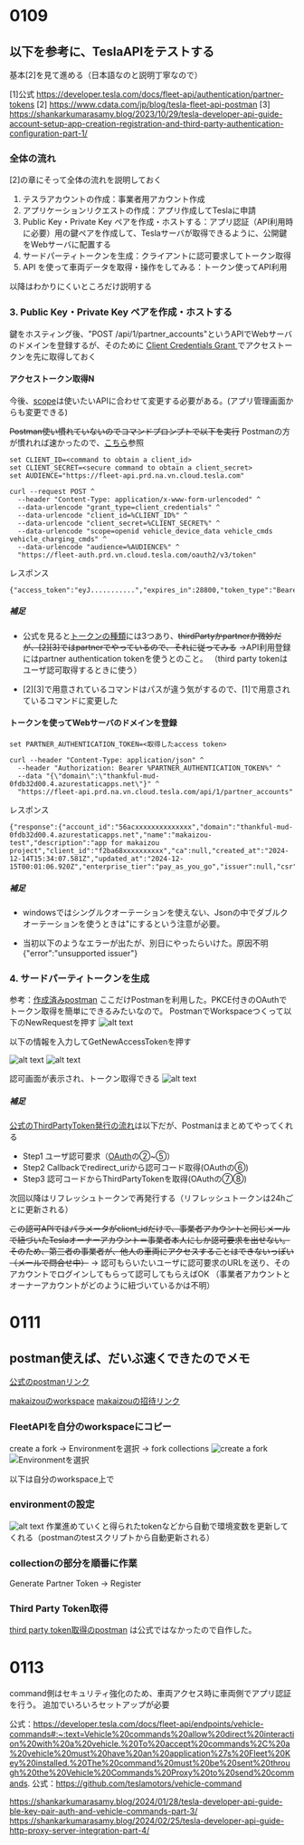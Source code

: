 # 0109
## 以下を参考に、TeslaAPIをテストする
基本[2]を見て進める（日本語なのと説明丁寧なので）


[1]公式 https://developer.tesla.com/docs/fleet-api/authentication/partner-tokens
[2] https://www.cdata.com/jp/blog/tesla-fleet-api-postman
[3] https://shankarkumarasamy.blog/2023/10/29/tesla-developer-api-guide-account-setup-app-creation-registration-and-third-party-authentication-configuration-part-1/

### 全体の流れ
[2]の章にそって全体の流れを説明しておく
1. テスラアカウントの作成：事業者用アカウント作成
2. アプリケーションリクエストの作成：アプリ作成してTeslaに申請
3. Public Key・Private Key ペアを作成・ホストする：アプリ認証（API利用時に必要）用の鍵ペアを作成して、Teslaサーバが取得できるように、公開鍵をWebサーバに配置する
4. サードパーティトークンを生成：クライアントに認可要求してトークン取得
5. API を使って車両データを取得・操作をしてみる：トークン使ってAPI利用

以降はわかりにくいところだけ説明する

### 3. Public Key・Private Key ペアを作成・ホストする
鍵をホスティング後、"POST /api/1/partner_accounts"というAPIでWebサーバのドメインを登録するが、そのために
[Client Credentials Grant ](https://qiita.com/TakahikoKawasaki/items/200951e5b5929f840a1f#:~:text=4.-,%E3%82%AF%E3%83%A9%E3%82%A4%E3%82%A2%E3%83%B3%E3%83%88%E3%83%BB%E3%82%AF%E3%83%AC%E3%83%87%E3%83%B3%E3%82%B7%E3%83%A3%E3%83%AB%E3%82%BA%E3%83%95%E3%83%AD%E3%83%BC,-RFC%206749%2C)
でアクセストークンを先に取得しておく

#### アクセストークン取得N
今後、[scope](https://developer.tesla.com/docs/fleet-api/authentication/overview#scopes:~:text=Partner%20token.-,Scopes,-Scopes%20are%20used)は使いたいAPIに合わせて変更する必要がある。(アプリ管理画面からも変更できる)

~~Postman使い慣れていないのでコマンドプロンプトで以下を実行~~
Postmanの方が慣れれば速かったので、[こちら](##postman使えば、だいぶ速くできたのでメモ)参照

```
set CLIENT_ID=<command to obtain a client_id>
set CLIENT_SECRET=<secure command to obtain a client_secret>
set AUDIENCE="https://fleet-api.prd.na.vn.cloud.tesla.com"

curl --request POST ^
  --header "Content-Type: application/x-www-form-urlencoded" ^
  --data-urlencode "grant_type=client_credentials" ^
  --data-urlencode "client_id=%CLIENT_ID%" ^
  --data-urlencode "client_secret=%CLIENT_SECRET%" ^
  --data-urlencode "scope=openid vehicle_device_data vehicle_cmds vehicle_charging_cmds" ^
  --data-urlencode "audience=%AUDIENCE%" ^
  "https://fleet-auth.prd.vn.cloud.tesla.com/oauth2/v3/token"
```

レスポンス
```
{"access_token":"eyJ...........","expires_in":28800,"token_type":"Bearer"}
```

##### 補足
* 公式を見ると[トークンの種類](
https://developer.tesla.com/docs/fleet-api/authentication/overview#:~:text=Authorization%3A%20Bearer%20%3Ctoken%3E-,Token%20Types,-There%20are%20four)には3つあり、~~thirdPartyかpartnerか微妙だが、[2][3]ではpartnerでやっているので、それに従ってみる~~
→API利用登録にはpartner authentication tokenを使うとのこと。
（third party tokenはユーザ認可取得するときに使う）

* [2][3]で用意されているコマンドはパスが違う気がするので、[1]で用意されているコマンドに変更した


#### トークンを使ってWebサーバのドメインを登録

```
set PARTNER_AUTHENTICATION_TOKEN=<取得したaccess token>

curl --header "Content-Type: application/json" ^
  --header "Authorization: Bearer %PARTNER_AUTHENTICATION_TOKEN%" ^
  --data "{\"domain\":\"thankful-mud-0fdb32d00.4.azurestaticapps.net\"}" ^
  "https://fleet-api.prd.na.vn.cloud.tesla.com/api/1/partner_accounts"

```

レスポンス
```
{"response":{"account_id":"56acxxxxxxxxxxxxxx","domain":"thankful-mud-0fdb32d00.4.azurestaticapps.net","name":"makaizou-test","description":"app for makaizou project","client_id":"f2ba68xxxxxxxxxx","ca":null,"created_at":"2024-12-14T15:34:07.581Z","updated_at":"2024-12-15T00:01:06.920Z","enterprise_tier":"pay_as_you_go","issuer":null,"csr":null,"csr_updated_at":null,"public_key":"04b1bd2da1aa3b813523d88a7906b9ef9a43fdaf44de05436c7e7e9343fdd8851c92bb562c2d14d82a9e0f9c2cce8413776b05443b798f03a49072fd1e16e15e45"}}
```

##### 補足
* windowsではシングルクオーテーションを使えない、Jsonの中でダブルクオーテーションを使うときは\"にするという注意が必要。

* 当初以下のようなエラーが出たが、別日にやったらいけた。原因不明
{"error":"unsupported issuer"}

### 4. サードパーティトークンを生成
参考：[作成済みpostman](###Third-Party-Token取得)
ここだけPostmanを利用した。PKCE付きのOAuthでトークン取得を簡単にできるみたいなので。
PostmanでWorkspaceつくって以下のNewRequestを押す
![alt text](img/image-1.png)


以下の情報を入力してGetNewAccessTokenを押す

![alt text](img/image-2.png)
![alt text](img/image-3.png)

認可画面が表示され、トークン取得できる
![alt text](img/image.png)

##### 補足
[公式のThirdPartyToken発行の流れ](https://developer.tesla.com/docs/fleet-api/authentication/third-party-tokens)は以下だが、Postmanはまとめてやってくれる
* Step1 ユーザ認可要求（[OAuth](https://qiita.com/TakahikoKawasaki/items/200951e5b5929f840a1f#:~:text=%E5%85%AC%E9%96%8B%E3%81%97%E3%81%BE%E3%81%97%E3%81%9F%EF%BC%81-,1.%20%E8%AA%8D%E5%8F%AF%E3%82%B3%E3%83%BC%E3%83%89%E3%83%95%E3%83%AD%E3%83%BC,-RFC%206749%2C)の②~⑤）
* Step2 Callbackでredirect_uriから認可コード取得(OAuthの⑥)
* Step3 認可コードからThirdPartyTokenを取得(OAuthの⑦⑧)

次回以降はリフレッシュトークンで再発行する（リフレッシュトークンは24hごとに更新される）

~~この認可APIではパラメータがclient_idだけで、事業者アカウントと同じメールで紐づいたTeslaオーナーアカウント＝事業者本人にしか認可要求を出せない。そのため、第三者の事業者が、他人の車両にアクセスすることはできないっぽい（メールで問合せ中）~~
→ 認可もらいたいユーザに認可要求のURLを送り、そのアカウントでログインしてもらって認可してもらえばOK
（事業者アカウントとオーナーアカウントがどのように紐づいているかは不明）


# 0111
## postman使えば、だいぶ速くできたのでメモ
[公式のpostmanリンク](https://developer.tesla.com/docs/fleet-api/authentication/overview#:~:text=A%20Postman%20collection%20with%20these%20requests%20can%20be%20found%20here.)

[makaizouのworkspace](https://makaizou.postman.co/workspace/makaizou~f60e0433-9a3e-4ce1-ac56-8c325bcf08a9/collection/40437256-c0a31a51-fdc0-444f-8aef-39e0df6b3b08?action=share&creator=40437256)
[makaizouの招待リンク](https://app.getpostman.com/join-team?invite_code=53380819f0c4b829be7995cf20c37c5bd6fa9cbaf143c307c21b1d40db032218)

### FleetAPIを自分のworkspaceにコピー
create a fork -> Environmentを選択 -> fork collections
![create a fork](img/image-5.png)
![Environmentを選択](img/image-6.png)

以下は自分のworkspace上で
### environmentの設定
![alt text](img/image-4.png)
作業進めていくと得られたtokenなどから自動で環境変数を更新してくれる（postmanのtestスクリプトから自動更新される）

### collectionの部分を順番に作業
Generate Partner Token -> Register

### Third Party Token取得
[third party token取得のpostman](https://makaizou.postman.co/workspace/f60e0433-9a3e-4ce1-ac56-8c325bcf08a9/folder/40437256-1fc5891f-dd4a-47d7-bf6e-3f85a7e5f8c1?action=share&source=copy-link&creator=40437256&ctx=documentation)
は公式ではなかったので自作した。

# 0113
command側はセキュリティ強化のため、車両アクセス時に車両側でアプリ認証を行う。
追加でいろいろセットアップが必要

公式：https://developer.tesla.com/docs/fleet-api/endpoints/vehicle-commands#:~:text=Vehicle%20commands%20allow%20direct%20interaction%20with%20a%20vehicle.%20To%20accept%20commands%2C%20a%20vehicle%20must%20have%20an%20application%27s%20Fleet%20Key%20installed.%20The%20command%20must%20be%20sent%20through%20the%20Vehicle%20Commands%20Proxy%20to%20send%20commands.
公式：https://github.com/teslamotors/vehicle-command

https://shankarkumarasamy.blog/2024/01/28/tesla-developer-api-guide-ble-key-pair-auth-and-vehicle-commands-part-3/
https://shankarkumarasamy.blog/2024/02/25/tesla-developer-api-guide-http-proxy-server-integration-part-4/
